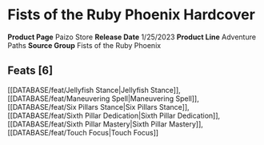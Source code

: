 ﻿---
id: '193'
name: Fists of the Ruby Phoenix Hardcover
rarity: Common
type: Source

---
# Fists of the Ruby Phoenix Hardcover

**Product Page** Paizo Store
**Release Date** 1/25/2023
**Product Line** Adventure Paths
**Source Group** Fists of the Ruby Phoenix

## Feats [6]

[[DATABASE/feat/Jellyfish Stance|Jellyfish Stance]], [[DATABASE/feat/Maneuvering Spell|Maneuvering Spell]], [[DATABASE/feat/Six Pillars Stance|Six Pillars Stance]], [[DATABASE/feat/Sixth Pillar Dedication|Sixth Pillar Dedication]], [[DATABASE/feat/Sixth Pillar Mastery|Sixth Pillar Mastery]], [[DATABASE/feat/Touch Focus|Touch Focus]]